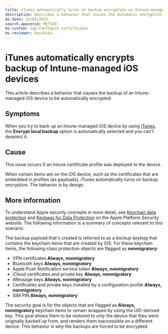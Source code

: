 ```yaml
---
title: iTunes automatically turns on backup encryption on Intune-managed iOS device
description: Describes a behavior that causes the automatic encryption of a backup of an Intune-managed iOS device if an Intune certificate profile was deployed to the device.
ms.date: 12/05/2023
search.appverid: MET150
ms.custom: sap:Configure certificates
ms.reviewer: kaushika
---
```

# iTunes automatically encrypts backup of Intune-managed iOS devices

This article describes a behavior that causes the backup of an Intune-managed iOS device to be automatically encrypted.

## Symptoms

When you try to back up an Intune-managed iOS device by using [iTunes](https://support.apple.com/HT203977#computer), the **Encrypt local backup** option is automatically selected and you can't deselect it.

## Cause

This issue occurs if an Intune certificate profile was deployed to the device.

When certain items are on the iOS device, such as the certificates that are embedded in profiles (as payloads), iTunes automatically turns on backup encryption. The behavior is by design.

## More information

To understand Apple security concepts in more detail, see [Keychain data protection](https://support.apple.com/guide/security/keychain-data-protection-secb0694df1a) and [Keybags for Data Protection](https://support.apple.com/guide/security/keybags-for-data-protection-sec6483d5760) on the Apple Platform Security website. The following information is a summary of concepts relevant to this scenario.

The backup payload that's created is referred to as a *backup keybag* that contains the keychain items that are created by iOS. For these keychain items, the following class protection objects are flagged as **nonmigratory**:

- VPN certificates **Always, nonmigratory**
- Bluetooth keys **Always, nonmigratory**
- Apple Push Notification service token **Always, nonmigratory**
- iCloud certificates and private key **Always, nonmigratory**
- iMessage keys **Always, nonmigratory**
- Certificates and private keys installed by a configuration profile **Always, nonmigratory**
- SIM PIN **Always, nonmigratory**

The security goal is for the objects that are flagged as **Always, nonmigratory** keychain items to remain wrapped by using the UID-derived key. This goal allows them to be restored to *only* the device that they were originally backed up from, and renders them inaccessible on a different device. This behavior is why the backups are forced to be encrypted.
